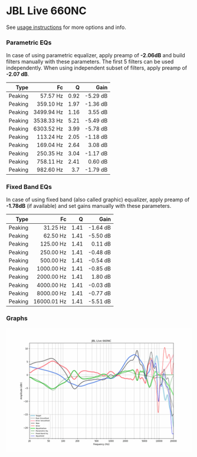 # JBL Live 660NC
See [usage instructions](https://github.com/jaakkopasanen/AutoEq#usage) for more options and info.

### Parametric EQs
In case of using parametric equalizer, apply preamp of **-2.06dB** and build filters manually
with these parameters. The first 5 filters can be used independently.
When using independent subset of filters, apply preamp of **-2.07 dB**.

| Type    | Fc         |    Q | Gain     |
|--------:|-----------:|-----:|---------:|
| Peaking | 57.57 Hz   | 0.92 | -5.29 dB |
| Peaking | 359.10 Hz  | 1.97 | -1.36 dB |
| Peaking | 3499.94 Hz | 1.16 | 3.55 dB  |
| Peaking | 3538.33 Hz | 5.21 | -5.49 dB |
| Peaking | 6303.52 Hz | 3.99 | -5.78 dB |
| Peaking | 113.24 Hz  | 2.05 | -1.18 dB |
| Peaking | 169.04 Hz  | 2.64 | 3.08 dB  |
| Peaking | 250.35 Hz  | 3.04 | -1.17 dB |
| Peaking | 758.11 Hz  | 2.41 | 0.60 dB  |
| Peaking | 982.60 Hz  | 3.7  | -1.79 dB |

### Fixed Band EQs
In case of using fixed band (also called graphic) equalizer, apply preamp of **-1.78dB**
(if available) and set gains manually with these parameters.

| Type    | Fc          |    Q | Gain     |
|--------:|------------:|-----:|---------:|
| Peaking | 31.25 Hz    | 1.41 | -1.64 dB |
| Peaking | 62.50 Hz    | 1.41 | -5.50 dB |
| Peaking | 125.00 Hz   | 1.41 | 0.11 dB  |
| Peaking | 250.00 Hz   | 1.41 | -0.48 dB |
| Peaking | 500.00 Hz   | 1.41 | -0.54 dB |
| Peaking | 1000.00 Hz  | 1.41 | -0.85 dB |
| Peaking | 2000.00 Hz  | 1.41 | 1.80 dB  |
| Peaking | 4000.00 Hz  | 1.41 | -0.03 dB |
| Peaking | 8000.00 Hz  | 1.41 | -0.77 dB |
| Peaking | 16000.01 Hz | 1.41 | -5.51 dB |

### Graphs
![](./JBL%20Live%20660NC.png)